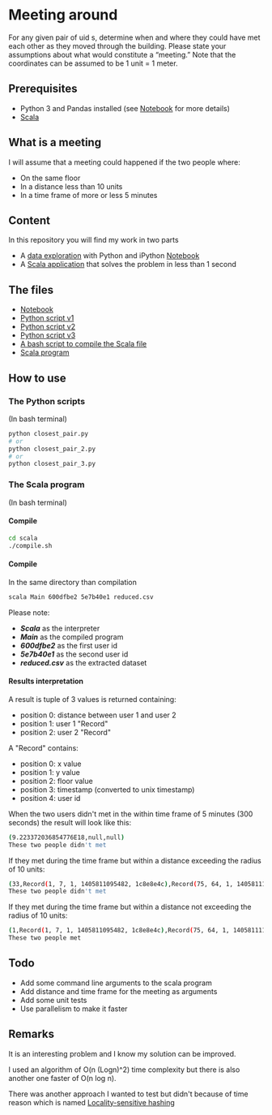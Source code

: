# Meeting around

For any given pair of uid s, determine when and where they could have met each other as
they moved through the building. Please state your assumptions about what would constitute
a “meeting.” Note that the coordinates can be assumed to be 1 unit = 1 meter.

## Prerequisites

 * Python 3 and Pandas installed (see [Notebook](https://github.com/samidarko/meetingaround/blob/master/exploration.ipynb) for more details)
 * [Scala](http://scala-lang.org/download/install.html)
 
## What is a meeting
I will assume that a meeting could happened if the two people where:
 * On the same floor
 * In a distance less than 10 units
 * In a time frame of more or less 5 minutes

## Content

In this repository you will find my work in two parts

 * A [data exploration](https://github.com/samidarko/meetingaround/blob/master/exploration.ipynb) with Python and iPython [Notebook](http://jupyter.org/)
 * A [Scala application](https://github.com/samidarko/meetingaround/blob/master/scala/Main.scala) that solves the problem in less than 1 second
 
## The files
 * [Notebook](https://github.com/samidarko/meetingaround/blob/master/exploration.ipynb)
 * [Python script v1](https://github.com/samidarko/meetingaround/blob/master/closest_pair.py)
 * [Python script v2](https://github.com/samidarko/meetingaround/blob/master/closest_pair_2.py)
 * [Python script v3](https://github.com/samidarko/meetingaround/blob/master/closest_pair_3.py)
 * [A bash script to compile the Scala file](https://github.com/samidarko/meetingaround/blob/master/scala/compile.sh)
 * [Scala program](https://github.com/samidarko/meetingaround/blob/master/scala/Main.scala)

## How to use

### The Python scripts
(In bash terminal)
```bash
python closest_pair.py
# or
python closest_pair_2.py
# or
python closest_pair_3.py
```

### The Scala program
(In bash terminal)

#### Compile
```bash
cd scala
./compile.sh
```
#### Compile
In the same directory than compilation

```bash
scala Main 600dfbe2 5e7b40e1 reduced.csv
```

Please note:
 * ***Scala*** as the interpreter
 * ***Main*** as the compiled program
 * ***600dfbe2*** as the first user id
 * ***5e7b40e1*** as the second user id
 * ***reduced.csv*** as the extracted dataset
 
#### Results interpretation

A result is tuple of 3 values is returned containing:
 * position 0: distance between user 1 and user 2
 * position 1: user 1 "Record"
 * position 2: user 2 "Record"
 
A "Record" contains:
 * position 0: x value
 * position 1: y value
 * position 2: floor value
 * position 3: timestamp (converted to unix timestamp)
 * position 4: user id

When the two users didn't met in the within time frame of 5 minutes (300 seconds) 
the result will look like this:

```bash
(9.223372036854776E18,null,null)
These two people didn't met
```

If they met during the time frame but within a distance exceeding the radius of 10 units:

```bash
(33,Record(1, 7, 1, 1405811095482, 1c8e8e4c),Record(75, 64, 1, 1405811119459, eaa576ea)
These two people didn't met
```

If they met during the time frame but within a distance not exceeding the radius of 10 units:

```bash
(1,Record(1, 7, 1, 1405811095482, 1c8e8e4c),Record(75, 64, 1, 1405811119459, eaa576ea)
These two people met
```

## Todo
 * Add some command line arguments to the scala program
 * Add distance and time frame for the meeting as arguments
 * Add some unit tests
 * Use parallelism to make it faster
 
## Remarks

It is an interesting problem and I know my solution can be improved. 

I used an algorithm of O(n (Logn)^2) time complexity but there is also
another one faster of O(n log n).

There was another approach I wanted to test but didn't because of time reason which is 
named [Locality-sensitive hashing](https://en.wikipedia.org/wiki/Locality-sensitive_hashing)